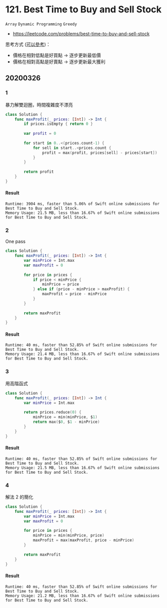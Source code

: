 # 121. Best Time to Buy and Sell Stock

`Array` `Dynamic Programming` `Greedy`

- <https://leetcode.com/problems/best-time-to-buy-and-sell-stock>

思考方式 ([可以參考](https://leetcode.com/problems/best-time-to-buy-and-sell-stock/discuss/550999/Java-clean-code))：

- 價格在相對低點是好買點 → 逐步更新最低價
- 價格在相對高點是好賣點 → 逐步更新最大獲利

## 20200326

### 1 

暴力解雙迴圈，時間複雜度不漂亮

``` swift
class Solution {
    func maxProfit(_ prices: [Int]) -> Int {
        if prices.isEmpty { return 0 }
        
        var profit = 0
        
        for start in 0..<(prices.count-1) {
            for sell in start..<prices.count {
                profit = max(profit, prices[sell] - prices[start])
            }
        }
        
        return profit
    }
}
```

#### Result

``` text
Runtime: 3904 ms, faster than 5.06% of Swift online submissions for Best Time to Buy and Sell Stock.
Memory Usage: 21.5 MB, less than 16.67% of Swift online submissions for Best Time to Buy and Sell Stock.
```

### 2

One pass

``` swift
class Solution {
    func maxProfit(_ prices: [Int]) -> Int {
        var minPrice = Int.max
        var maxProfit = 0
        
        for price in prices {
            if price < minPrice {
                minPrice = price
            } else if (price - minPrice > maxProfit) {
                maxProfit = price - minPrice
            }
        }
        
        return maxProfit
    }
}
```

#### Result

``` text
Runtime: 40 ms, faster than 52.85% of Swift online submissions for Best Time to Buy and Sell Stock.
Memory Usage: 21.4 MB, less than 16.67% of Swift online submissions for Best Time to Buy and Sell Stock.
```

### 3

用高階函式

``` swift
class Solution {
    func maxProfit(_ prices: [Int]) -> Int {
        var minPrice = Int.max
        
        return prices.reduce(0) {
            minPrice = min(minPrice, $1)
            return max($0, $1 - minPrice)
        }
    }
}
```

#### Result

``` text
Runtime: 40 ms, faster than 52.85% of Swift online submissions for Best Time to Buy and Sell Stock.
Memory Usage: 21.5 MB, less than 16.67% of Swift online submissions for Best Time to Buy and Sell Stock.
```

### 4

解法 2 的簡化

``` swift
class Solution {
    func maxProfit(_ prices: [Int]) -> Int {
        var minPrice = Int.max
        var maxProfit = 0
        
        for price in prices {
            minPrice = min(minPrice, price)
            maxProfit = max(maxProfit, price - minPrice)
        }
        
        return maxProfit
    }
}
```

#### Result

``` text
Runtime: 40 ms, faster than 52.85% of Swift online submissions for Best Time to Buy and Sell Stock.
Memory Usage: 21.2 MB, less than 16.67% of Swift online submissions for Best Time to Buy and Sell Stock.
```
